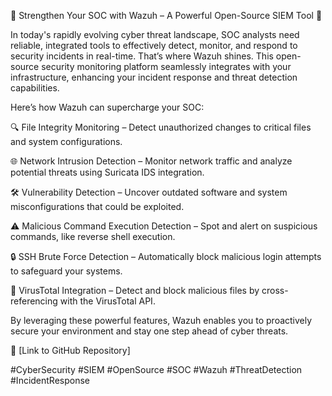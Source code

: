 🚨 Strengthen Your SOC with Wazuh – A Powerful Open-Source SIEM Tool 🚨 

  

In today's rapidly evolving cyber threat landscape, SOC analysts need reliable, integrated tools to effectively detect, monitor, and respond to security incidents in real-time. That’s where Wazuh shines. This open-source security monitoring platform seamlessly integrates with your infrastructure, enhancing your incident response and threat detection capabilities. 

  

Here’s how Wazuh can supercharge your SOC: 

  

🔍 File Integrity Monitoring – Detect unauthorized changes to critical files and system configurations. 

🌐 Network Intrusion Detection – Monitor network traffic and analyze potential threats using Suricata IDS integration. 

🛠️ Vulnerability Detection – Uncover outdated software and system misconfigurations that could be exploited. 

⚠️ Malicious Command Execution Detection – Spot and alert on suspicious commands, like reverse shell execution. 

🔒 SSH Brute Force Detection – Automatically block malicious login attempts to safeguard your systems. 

🦠 VirusTotal Integration – Detect and block malicious files by cross-referencing with the VirusTotal API. 

By leveraging these powerful features, Wazuh enables you to proactively secure your environment and stay one step ahead of cyber threats. 

  


  

🔗 [Link to GitHub Repository] 

  

#CyberSecurity #SIEM #OpenSource #SOC #Wazuh #ThreatDetection #IncidentResponse 
